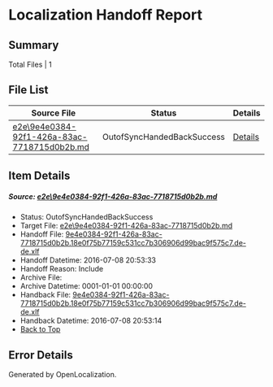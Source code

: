 # <a name='report-top'></a> Localization Handoff Report

## Summary
 Total Files | 1

## File List
 Source File | Status | Details 
 ----------- | ------ | ------- 
 [e2e\9e4e0384-92f1-426a-83ac-7718715d0b2b.md](https://github.com/OpenLocalizationTestOrg/oltest/blob/c50ec339602a2a30344ecf8d37d8f0960a066c52/e2e/9e4e0384-92f1-426a-83ac-7718715d0b2b.md) | OutofSyncHandedBackSuccess | [Details](#4bd4896d0bd59f195baaddbce8426a39058484c11)

## Item Details
##### <a name='4bd4896d0bd59f195baaddbce8426a39058484c11'></a> Source: [e2e\9e4e0384-92f1-426a-83ac-7718715d0b2b.md](https://github.com/OpenLocalizationTestOrg/oltest/blob/c50ec339602a2a30344ecf8d37d8f0960a066c52/e2e/9e4e0384-92f1-426a-83ac-7718715d0b2b.md)
* Status: OutofSyncHandedBackSuccess
* Target File: [e2e\9e4e0384-92f1-426a-83ac-7718715d0b2b.md](https://github.com/OpenLocalizationTestOrg/oltest-dede-fly/blob/95a92e0e65752bdc34b6468f0218bbcadba09835/e2e/9e4e0384-92f1-426a-83ac-7718715d0b2b.md)
* Handoff File: [9e4e0384-92f1-426a-83ac-7718715d0b2b.18e0f75b77159c531cc7b306906d99bac9f575c7.de-de.xlf](https://github.com/OpenLocalizationTestOrg/olhandoff-e2e/blob/305a7bca04f682e1e484d8273e1d31fcd1127e59/ol-handoff/OpenLocalizationTestOrg/oltest-dede-fly/ci/ht/9e4e0384-92f1-426a-83ac-7718715d0b2b.18e0f75b77159c531cc7b306906d99bac9f575c7.de-de.xlf)
* Handoff Datetime: 2016-07-08 20:53:33
* Handoff Reason: Include
* Archive File: 
* Archive Datetime: 0001-01-01 00:00:00
* Handback File: [9e4e0384-92f1-426a-83ac-7718715d0b2b.18e0f75b77159c531cc7b306906d99bac9f575c7.de-de.xlf](https://github.com/OpenLocalizationTestOrg/olhandback-e2e/blob/81d690e9afc62f4a034ddfc48b0c6a5a4f281401/ol-handback/OpenLocalizationTestOrg/oltest-dede-fly/ci/ht/9e4e0384-92f1-426a-83ac-7718715d0b2b.18e0f75b77159c531cc7b306906d99bac9f575c7.de-de.xlf)
* Handback Datetime: 2016-07-08 20:53:14
* [Back to Top](#report-top)


## Error Details

Generated by OpenLocalization.
